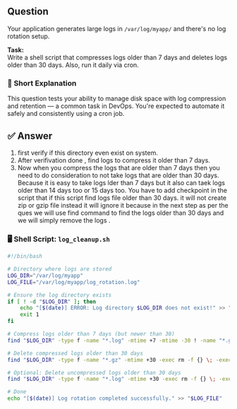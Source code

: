 ## Question  
Your application generates large logs in `/var/log/myapp/` and there's no log rotation setup.

**Task:**  
Write a shell script that compresses logs older than 7 days and deletes logs older than 30 days. Also, run it daily via cron.

### 📝 Short Explanation  
This question tests your ability to manage disk space with log compression and retention — a common task in DevOps. You're expected to automate it safely and consistently using a cron job.

## ✅ Answer  

1. first verify if this directory even exist on system.
2. After verifivation done , find logs to compress it older than 7 days.
3. Now when you compress the logs that are older than 7 days then you need to do consideration to not take logs that are older than 30 days. Because it is easy to take logs lder than 7 days but it also can taek logs older than 14 days too or 15 days too.
 You have to add checkpoint in the script that if this script find logs file older than 30 days.
 it will not create zip or gzip file instead it will ignore it because in the next step as per the ques
we will use find command to find the logs older than 30 days and we will simply remove the logs .

### 🖥️ Shell Script: `log_cleanup.sh`

```bash
#!/bin/bash

# Directory where logs are stored
LOG_DIR="/var/log/myapp"
LOG_FILE="/var/log/myapp/log_rotation.log"

# Ensure the log directory exists
if [ ! -d "$LOG_DIR" ]; then
    echo "[$(date)] ERROR: Log directory $LOG_DIR does not exist!" >> "$LOG_FILE"
    exit 1
fi

# Compress logs older than 7 days (but newer than 30)
find "$LOG_DIR" -type f -name "*.log" -mtime +7 -mtime -30 ! -name "*.gz" -exec gzip {} \; -exec echo "[$(date)] Compressed: {}" >> "$LOG_FILE" \;

# Delete compressed logs older than 30 days
find "$LOG_DIR" -type f -name "*.gz" -mtime +30 -exec rm -f {} \; -exec echo "[$(date)] Deleted: {}" >> "$LOG_FILE" \;

# Optional: Delete uncompressed logs older than 30 days
find "$LOG_DIR" -type f -name "*.log" -mtime +30 -exec rm -f {} \; -exec echo "[$(date)] Deleted (uncompressed): {}" >> "$LOG_FILE" \;

# Done
echo "[$(date)] Log rotation completed successfully." >> "$LOG_FILE"

```
